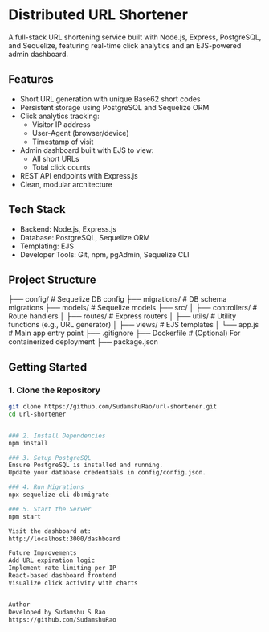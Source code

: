 # Distributed URL Shortener

A full-stack URL shortening service built with Node.js, Express, PostgreSQL, and Sequelize, featuring real-time click analytics and an EJS-powered admin dashboard.

## Features

- Short URL generation with unique Base62 short codes
- Persistent storage using PostgreSQL and Sequelize ORM
- Click analytics tracking:
  - Visitor IP address
  - User-Agent (browser/device)
  - Timestamp of visit
- Admin dashboard built with EJS to view:
  - All short URLs
  - Total click counts
- REST API endpoints with Express.js
- Clean, modular architecture

## Tech Stack

- Backend: Node.js, Express.js
- Database: PostgreSQL, Sequelize ORM
- Templating: EJS
- Developer Tools: Git, npm, pgAdmin, Sequelize CLI

## Project Structure


├── config/ # Sequelize DB config ├── migrations/ # DB schema migrations ├── models/ # Sequelize models ├── src/ │ ├── controllers/ # Route handlers │ ├── routes/ # Express routers │ ├── utils/ # Utility functions (e.g., URL generator) │ ├── views/ # EJS templates │ └── app.js # Main app entry point ├── .gitignore ├── Dockerfile # (Optional) For containerized deployment ├── package.json



## Getting Started

### 1. Clone the Repository

```bash
git clone https://github.com/SudamshuRao/url-shortener.git
cd url-shortener


### 2. Install Dependencies 
npm install

### 3. Setup PostgreSQL
Ensure PostgreSQL is installed and running.
Update your database credentials in config/config.json.

### 4. Run Migrations
npx sequelize-cli db:migrate

### 5. Start the Server
npm start

Visit the dashboard at:
http://localhost:3000/dashboard

Future Improvements
Add URL expiration logic
Implement rate limiting per IP
React-based dashboard frontend
Visualize click activity with charts


Author
Developed by Sudamshu S Rao
https://github.com/SudamshuRao


